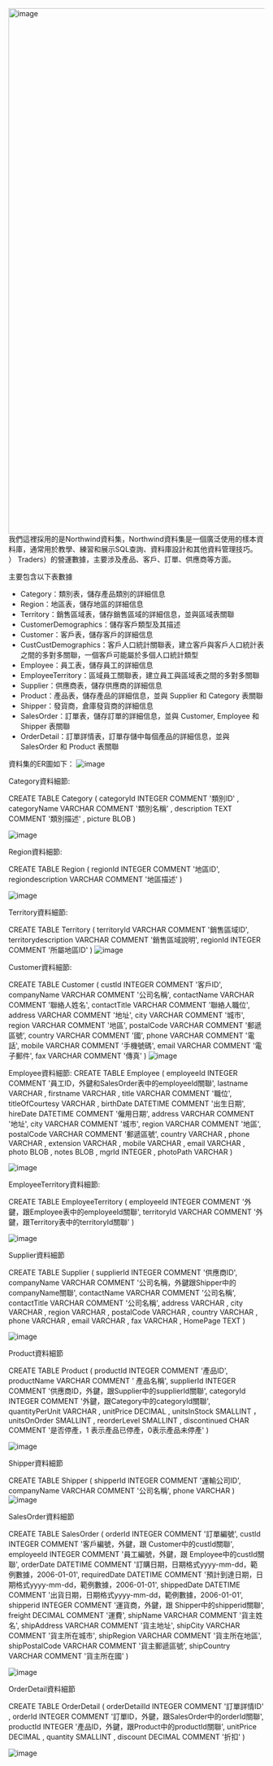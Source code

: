<img width="1033" alt="image" src="https://github.com/user-attachments/assets/67feeadf-8281-4631-b2cb-4a21ba738065">我們這裡採用的是Northwind資料集，Northwind資料集是一個廣泛使用的樣本資料庫，通常用於教學、練習和展示SQL查詢、資料庫設計和其他資料管理技巧。 ） Traders）的營運數據，主要涉及產品、客戶、訂單、供應商等方面。

主要包含以下表數據
+ Category：類別表，儲存產品類別的詳細信息
+ Region：地區表，儲存地區的詳細信息
+ Territory：銷售區域表，儲存銷售區域的詳細信息，並與區域表關聯
+ CustomerDemographics：儲存客戶類型及其描述
+ Customer：客戶表，儲存客戶的詳細信息
+ CustCustDemographics：客戶人口統計關聯表，建立客戶與客戶人口統計表之間的多對多關聯，一個客戶可能屬於多個人口統計類型
+ Employee：員工表，儲存員工的詳細信息
+ EmployeeTerritory：區域員工關聯表，建立員工與區域表之間的多對多關聯
+ Supplier：供應商表，儲存供應商的詳細信息
+ Product：產品表，儲存產品的詳細信息，並與 Supplier 和 Category 表關聯
+ Shipper：發貨商，倉庫發貨商的詳細信息
+ SalesOrder：訂單表，儲存訂單的詳細信息，並與 Customer, Employee 和 Shipper 表關聯
+ OrderDetail：訂單詳情表，訂單存儲中每個產品的詳細信息，並與 SalesOrder 和 Product 表關聯

資料集的ER圖如下：
![image](images/ER.png)

Category資料細節:

CREATE TABLE Category
 (
  categoryId INTEGER COMMENT '類別ID' ,
  categoryName VARCHAR COMMENT '類別名稱' ,
  description TEXT COMMENT '類別描述' ,
  picture BLOB
)

![image](images/Category.png)

Region資料細節:

CREATE TABLE Region
 (
  regionId INTEGER COMMENT '地區ID',
  regiondescription VARCHAR COMMENT '地區描述'
)

![image](images/Region.png)

Territory資料細節:

CREATE TABLE Territory
 (
  territoryId VARCHAR COMMENT '銷售區域ID',
  territorydescription VARCHAR COMMENT '銷售區域說明',
  regionId INTEGER COMMENT '所屬地區ID'
)
![image](images/Territory.png)

Customer資料細節:

CREATE TABLE Customer
 (
  custId INTEGER COMMENT '客戶ID',
  companyName VARCHAR COMMENT '公司名稱',
  contactName VARCHAR COMMENT '聯絡人姓名',
  contactTitle VARCHAR COMMENT '聯絡人職位',
  address VARCHAR COMMENT '地址',
  city VARCHAR COMMENT '城市',
  region VARCHAR COMMENT '地區',
  postalCode VARCHAR COMMENT '郵遞區號',
  country VARCHAR COMMENT '國',
  phone VARCHAR COMMENT '電話',
  mobile VARCHAR COMMENT '手機號碼',
  email VARCHAR COMMENT '電子郵件',
  fax VARCHAR COMMENT '傳真'
)
![image](images/Customer.png)

Employee資料細節:
CREATE TABLE Employee
(
  employeeId INTEGER COMMENT '員工ID，外鍵和SalesOrder表中的employeeId關聯',
  lastname VARCHAR ,
  firstname VARCHAR ,
  title VARCHAR COMMENT '職位',
  titleOfCourtesy VARCHAR ,
  birthDate DATETIME COMMENT '出生日期',
  hireDate DATETIME COMMENT '僱用日期',
  address VARCHAR COMMENT '地址',
  city VARCHAR COMMENT '城市',
  region VARCHAR COMMENT '地區',
  postalCode VARCHAR COMMENT '郵遞區號',
  country VARCHAR ,
  phone VARCHAR ,
  extension VARCHAR ,
  mobile VARCHAR ,
  email VARCHAR ,
  photo BLOB ,
  notes BLOB ,
  mgrId INTEGER ,
  photoPath VARCHAR
)

![image](images/Employee.png)

EmployeeTerritory資料細節:

CREATE TABLE EmployeeTerritory
 (
  employeeId INTEGER COMMENT '外鍵，跟Employee表中的employeeId關聯',
  territoryId VARCHAR COMMENT '外鍵，跟Territory表中的territoryId關聯'
)

![image](images/EmployeeTerritory.png)

Supplier資料細節

CREATE TABLE Supplier
 (
  supplierId INTEGER COMMENT '供應商ID',
  companyName VARCHAR COMMENT '公司名稱，外鍵跟Shipper中的companyName關聯',
  contactName VARCHAR COMMENT '公司名稱',
  contactTitle VARCHAR COMMENT '公司名稱',
  address VARCHAR ,
  city VARCHAR ,
  region VARCHAR ,
  postalCode VARCHAR ,
  country VARCHAR ,
  phone VARCHAR ,
  email VARCHAR ,
  fax VARCHAR ,
  HomePage TEXT
)

![image](images/Supplier.png)

Product資料細節

CREATE TABLE Product
 (
  productId INTEGER COMMENT '產品ID',
  productName VARCHAR COMMENT ' 產品名稱',
  supplierId INTEGER COMMENT '供應商ID，外鍵，跟Supplier中的supplierId關聯',
  categoryId INTEGER COMMENT '外鍵，跟Category中的categoryId關聯',
  quantityPerUnit VARCHAR ,
  unitPrice DECIMAL ,
  unitsInStock SMALLINT ，
  unitsOnOrder SMALLINT ,
  reorderLevel SMALLINT ,
  discontinued CHAR COMMENT '是否停產，1 表示產品已停產，0表示產品未停產'
)

![image](images/Product.png)

Shipper資料細節

CREATE TABLE Shipper
 (
  shipperId INTEGER COMMENT '運輸公司ID',
  companyName VARCHAR COMMENT '公司名稱',
  phone VARCHAR
)
![image](images/Shipper.png)

SalesOrder資料細節

CREATE TABLE SalesOrder
 (
  orderId INTEGER COMMENT '訂單編號',
  custId INTEGER COMMENT '客戶編號，外鍵，跟 Customer中的custId關聯',
  employeeId INTEGER COMMENT '員工編號，外鍵，跟 Employee中的custId關聯',
  orderDate DATETIME COMMENT '訂購日期，日期格式yyyy-mm-dd，範例數據，2006-01-01',
  requiredDate DATETIME COMMENT '預計到達日期，日期格式yyyy-mm-dd，範例數據，2006-01-01',
  shippedDate DATETIME COMMENT '出貨日期，日期格式yyyy-mm-dd，範例數據，2006-01-01',
  shipperid INTEGER COMMENT '運貨商，外鍵，跟 Shipper中的shipperid關聯',
  freight DECIMAL COMMENT '運費',
  shipName VARCHAR COMMENT '貨主姓名',
  shipAddress VARCHAR COMMENT '貨主地址',
  shipCity VARCHAR COMMENT '貨主所在城市',
  shipRegion VARCHAR COMMENT '貨主所在地區',
  shipPostalCode VARCHAR COMMENT '貨主郵遞區號',
  shipCountry VARCHAR COMMENT '貨主所在國'
)

![image](images/SalesOrder.png)

OrderDetail資料細節

CREATE TABLE OrderDetail
 (
  orderDetailId INTEGER COMMENT '訂單詳情ID' ,
  orderId INTEGER COMMENT '訂單ID，外鍵，跟SalesOrder中的orderId關聯',
  productId INTEGER '產品ID，外鍵，跟Product中的productId關聯',
  unitPrice DECIMAL ,
  quantity SMALLINT ,
  discount DECIMAL COMMENT '折扣'
)

![image](images/OrderDetail.png)











